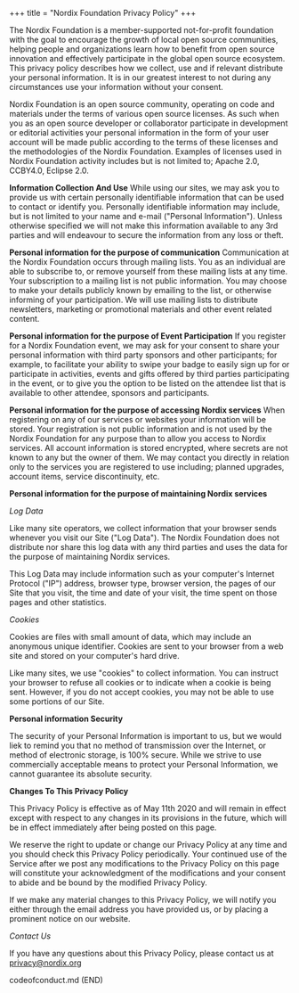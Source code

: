 +++
title = "Nordix Foundation Privacy Policy"
+++

The Nordix Foundation is a member-supported not-for-profit foundation with the goal to encourage the
growth of local open source communities, helping people and organizations learn how to benefit from open source innovation
and effectively participate in the global open source ecosystem. This privacy policy describes how we collect, use and if
relevant distribute your personal information. It is in our greatest interest to not during any circumstances use your
information without your consent. 
 
Nordix Foundation is an open source community, operating on code and materials under the terms of various open source licenses.
As such when you as an open source developer or collaborator participate in development or editorial activities your personal
information in the form of your user account will be made public according to the terms of these licenses and the methodologies
of the Nordix Foundation.  Examples of licenses used in Nordix Foundation activity includes but is
not limited to; Apache 2.0, CCBY4.0, Eclipse 2.0.

**Information Collection And Use**
While using our sites, we may ask you to provide us with certain personally identifiable information that can be used to
contact or identify you. Personally identifiable information may include, but is not limited to your name and
e-mail ("Personal Information").  Unless otherwise specified we will not make this information available to any 3rd parties
and will endeavour to secure the information from any loss or theft.

**Personal information for the purpose of communication**
Communication at the Nordix Foundation occurs through mailing lists. You as an individual are able to subscribe to, or
remove yourself from these mailing lists at any time.  Your subscription to a mailing list is not public information.  You may
choose to make your details publicly known by emailing to the list, or otherwise informing of your participation. 
We will use mailing lists to distribute newsletters, marketing or promotional materials and other event related content.

**Personal information for the purpose of Event Participation**
If you register for a Nordix Foundation event, we may ask for your consent to share your personal information with third party
sponsors and other participants; for example, to facilitate your ability to swipe your badge to easily sign up for or participate
in activities, events and gifts offered by third parties participating in the event, or to give you the option to be listed on
the attendee list that is available to other attendee, sponsors and participants.

**Personal information for the purpose of accessing Nordix services**
When registering on any of our services or websites your information will be stored.  Your registration is not public
information and is not used by the Nordix Foundation for any purpose than to allow you access to Nordix services. 
All account information is stored encrypted, where secrets are not known to any but the owner of them.  We may contact
you directly in relation only to the services you are registered to use including; planned upgrades, account items, service
discontinuity, etc.

**Personal information for the purpose of maintaining Nordix services**

*Log Data*
 
Like many site operators, we collect information that your browser sends whenever you visit our Site ("Log Data").
The Nordix Foundation does not distribute nor share this log data with any third parties and uses the data for the purpose
of maintaining Nordix services.
 
This Log Data may include information such as your computer's Internet Protocol ("IP") address, browser type, browser version,
the pages of our Site that you visit, the time and date of your visit, the time spent on those pages and other statistics.

*Cookies*
 
Cookies are files with small amount of data, which may include an anonymous unique identifier. Cookies are sent to your
browser from a web site and stored on your computer's hard drive.
 
Like many sites, we use "cookies" to collect information. You can instruct your browser to refuse all cookies or to
indicate when a cookie is being sent. However, if you do not accept cookies, you may not be able to use some portions of our Site. 

**Personal information Security**
 
The security of your Personal Information is important to us, but we would liek to remind you that no method of transmission
over the Internet, or method of electronic storage, is 100% secure. While we strive to use commercially acceptable means to
protect your Personal Information, we cannot guarantee its absolute security.
 
**Changes To This Privacy Policy**
 
This Privacy Policy is effective as of May 11th 2020 and will remain in effect except with respect to any changes in
its provisions in the future, which will be in effect immediately after being posted on this page.
 
We reserve the right to update or change our Privacy Policy at any time and you should check this Privacy Policy periodically.
Your continued use of the Service after we post any modifications to the Privacy Policy on this page will constitute your
acknowledgment of the modifications and your consent to abide and be bound by the modified Privacy Policy.
 
If we make any material changes to this Privacy Policy, we will notify you either through the email address you have
provided us, or by placing a prominent notice on our website.

*Contact Us*
 
If you have any questions about this Privacy Policy, please contact us at privacy@nordix.org


codeofconduct.md (END)
